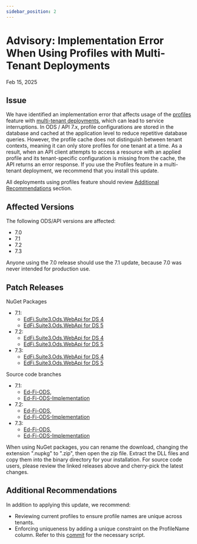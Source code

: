 ```yaml
---
sidebar_position: 2
---
```


# Advisory: Implementation Error When Using Profiles with Multi-Tenant Deployments

Feb 15, 2025

## Issue

We have identified an implementation error that affects usage of the
[profiles](/reference/ods-api/platform-dev-guide/security/api-profiles) feature
with [multi-tenant
deployments](/reference/ods-api/platform-dev-guide/configuration/single-and-multi-tenant-configuration#multi-tenant-configuration),
which can lead to service interruptions. In ODS / API 7.x, profile
configurations are stored in the database and cached at the application level to
reduce repetitive database queries. However, the profile cache does not
distinguish between tenant contexts, meaning it can only store profiles for one
tenant at a time. As a result, when an API client attempts to access a resource
with an applied profile and its tenant-specific configuration is missing from
the cache, the API returns an error response. If you use the Profiles feature in
a multi-tenant deployment, we recommend that you install this update.

All deployments using profiles feature should review [Additional
Recommendations](#additional-recommendations) section.

## Affected Versions

The following ODS/API versions are affected:

* 7.0
* 7.1
* 7.2
* 7.3

Anyone using the 7.0 release should use the 7.1 update, because 7.0 was never
intended for production use.

## Patch Releases

NuGet Packages

* 7.1:
  * [EdFi.Suite3.Ods.WebApi for DS
    4](https://dev.azure.com/ed-fi-alliance/Ed-Fi-Alliance-OSS/_artifacts/feed/EdFi@Release/NuGet/EdFi.Suite3.Ods.WebApi.Standard.4.0.0/overview/7.1.3646)
  * [EdFi.Suite3.Ods.WebApi for DS
    5](https://dev.azure.com/ed-fi-alliance/Ed-Fi-Alliance-OSS/_artifacts/feed/EdFi@Release/NuGet/EdFi.Suite3.Ods.WebApi.Standard.5.0.0/overview/7.1.3646)
* 7.2:
  * [EdFi.Suite3.Ods.WebApi for DS
    4](https://dev.azure.com/ed-fi-alliance/Ed-Fi-Alliance-OSS/_artifacts/feed/EdFi@Release/NuGet/EdFi.Suite3.Ods.WebApi.Standard.4.0.0/overview/7.2.2682)
  * [EdFi.Suite3.Ods.WebApi for DS
    5](https://dev.azure.com/ed-fi-alliance/Ed-Fi-Alliance-OSS/_artifacts/feed/EdFi@Release/NuGet/EdFi.Suite3.Ods.WebApi.Standard.5.1.0/overview/7.2.2682)
* 7.3:
  * [EdFi.Suite3.Ods.WebApi for DS
    4](https://dev.azure.com/ed-fi-alliance/Ed-Fi-Alliance-OSS/_artifacts/feed/EdFi@Release/NuGet/EdFi.Suite3.Ods.WebApi.Standard.4.0.0/overview/7.3.2041)
  * [EdFi.Suite3.Ods.WebApi for DS
    5](https://dev.azure.com/ed-fi-alliance/Ed-Fi-Alliance-OSS/_artifacts/feed/EdFi@Release/NuGet/EdFi.Suite3.Ods.WebApi.Standard.5.2.0/overview/7.3.2041)

Source code branches

* 7.1:
  * [Ed-Fi-ODS](https://github.com/Ed-Fi-Alliance-OSS/Ed-Fi-ODS/tree/v7.1-patch4),
  * [Ed-Fi-ODS-Implementation](https://github.com/Ed-Fi-Alliance-OSS/Ed-Fi-ODS-Implementation/tree/v7.1-patch4)
* 7.2:
  * [Ed-Fi-ODS](https://github.com/Ed-Fi-Alliance-OSS/Ed-Fi-ODS/tree/v7.2-patch2),
  * [Ed-Fi-ODS-Implementation](https://github.com/Ed-Fi-Alliance-OSS/Ed-Fi-ODS-Implementation/tree/v7.2-patch2)
* 7.3:
  * [Ed-Fi-ODS](https://github.com/Ed-Fi-Alliance-OSS/Ed-Fi-ODS/tree/v7.3-patch1),
  * [Ed-Fi-ODS-Implementation](https://github.com/Ed-Fi-Alliance-OSS/Ed-Fi-ODS-Implementation/tree/v7.3-patch1)

When using NuGet packages, you can rename the download, changing the extension
".nupkg" to ".zip", then open the zip file. Extract the DLL files and copy them
into the binary directory for your installation. For source code users, please
review the linked releases above and cherry-pick the latest changes.

## Additional Recommendations

In addition to applying this update, we recommend:

* Reviewing current profiles to ensure profile names are unique across tenants.
* Enforcing uniqueness by adding a unique constraint on the ProfileName column.
  Refer to this
  [commit](https://github.com/Ed-Fi-Alliance-OSS/Ed-Fi-ODS/commit/40d1bf5cf8a3d0e748ebbbd1bf826ee8417150f9)
  for the necessary script.
